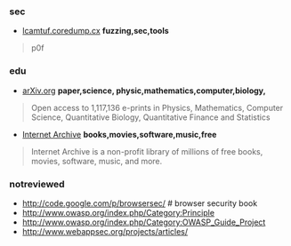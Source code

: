 ### sec
+ [lcamtuf.coredump.cx](http://lcamtuf.coredump.cx/)
__fuzzing,sec,tools__

> p0f

### edu
+ [arXiv.org](http://arxiv.org/)
__paper,science, physic,mathematics,computer,biology,__
> Open access to 1,117,136 e-prints in Physics, Mathematics, Computer Science, Quantitative Biology, Quantitative Finance and Statistics

+ [Internet Archive](archive.org)
__books,movies,software,music,free__

> Internet Archive is a non-profit library of millions of free books, movies, software, music, and more.

### notreviewed 

* http://code.google.com/p/browsersec/ # browser security book
* http://www.owasp.org/index.php/Category:Principle
* http://www.owasp.org/index.php/Category:OWASP_Guide_Project
* http://www.webappsec.org/projects/articles/
